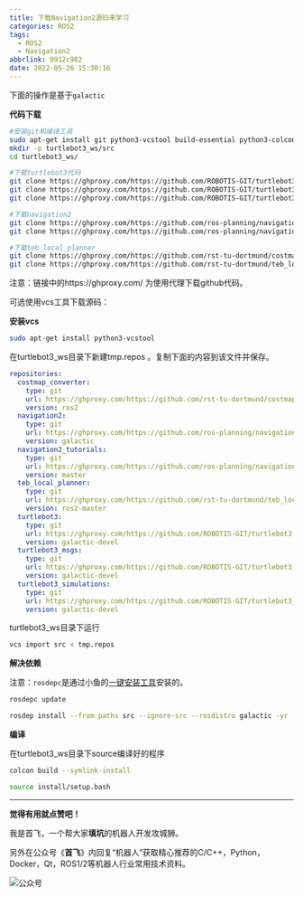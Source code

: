 ```yaml
---
title: 下载Navigation2源码来学习
categories: ROS2
tags:
  - ROS2
  - Navigation2
abbrlink: 9912c982
date: 2022-05-26 15:30:16
---
```


下面的操作是基于`galactic`

**代码下载**

```bash
#安装git和编译工具
sudo apt-get install git python3-vcstool build-essential python3-colcon-common-extensions
mkdir -p turtlebot3_ws/src
cd turtlebot3_ws/

#下载turtlebot3代码
git clone https://ghproxy.com/https://github.com/ROBOTIS-GIT/turtlebot3.git src/turtlebot3 -b galactic-devel
git clone https://ghproxy.com/https://github.com/ROBOTIS-GIT/turtlebot3_msgs.git src/turtlebot3_msgs -b galactic-devel
git clone https://ghproxy.com/https://github.com/ROBOTIS-GIT/turtlebot3_simulations.git src/turtlebot3_simulations -b galactic-devel

#下载navigation2
git clone https://ghproxy.com/https://github.com/ros-planning/navigation2.git src/navigation2 -b galactic
git clone https://ghproxy.com/https://github.com/ros-planning/navigation2_tutorials.git src/navigation2_tutorials -b master

#下载teb_local_planner
git clone https://ghproxy.com/https://github.com/rst-tu-dortmund/costmap_converter.git src/costmap_converter -b ros2
git clone https://ghproxy.com/https://github.com/rst-tu-dortmund/teb_local_planner.git src/teb_local_planner -b ros2-master
```

注意：链接中的https://ghproxy.com/ 为使用代理下载github代码。
<!--more-->
可选使用vcs工具下载源码：

**安装vcs**

```bash
sudo apt-get install python3-vcstool
```

在turtlebot3_ws目录下新建tmp.repos 。复制下面的内容到该文件并保存。

```YAML
repositories:
  costmap_converter:
    type: git
    url: https://ghproxy.com/https://github.com/rst-tu-dortmund/costmap_converter.git
    version: ros2
  navigation2:
    type: git
    url: https://ghproxy.com/https://github.com/ros-planning/navigation2.git
    version: galactic
  navigation2_tutorials:
    type: git
    url: https://ghproxy.com/https://github.com/ros-planning/navigation2_tutorials.git
    version: master
  teb_local_planner:
    type: git
    url: https://ghproxy.com/https://github.com/rst-tu-dortmund/teb_local_planner.git
    version: ros2-master
  turtlebot3:
    type: git
    url: https://ghproxy.com/https://github.com/ROBOTIS-GIT/turtlebot3.git
    version: galactic-devel
  turtlebot3_msgs:
    type: git
    url: https://ghproxy.com/https://github.com/ROBOTIS-GIT/turtlebot3_msgs.git
    version: galactic-devel
  turtlebot3_simulations:
    type: git
    url: https://ghproxy.com/https://github.com/ROBOTIS-GIT/turtlebot3_simulations.git
    version: galactic-devel
```

turtlebot3_ws目录下运行

```Bash
vcs import src < tmp.repos
```



**解决依赖**

注意：`rosdepc`是通过小鱼的[一键安装工具](https://fishros.org.cn/forum/topic/20/%E5%B0%8F%E9%B1%BC%E7%9A%84%E4%B8%80%E9%94%AE%E5%AE%89%E8%A3%85%E7%B3%BB%E5%88%97?lang=zh-CN)安装的。

```Bash
rosdepc update

rosdep install --from-paths src --ignore-src --rosdistro galactic -yr
```



**编译**

在turtlebot3_ws目录下source编译好的程序

```Bash
colcon build --symlink-install
```

```Bash
source install/setup.bash
```





---

**觉得有用就点赞吧！**

我是首飞，一个帮大家**填坑**的机器人开发攻城狮。

另外在公众号《**首飞**》内回复“机器人”获取精心推荐的C/C++，Python，Docker，Qt，ROS1/2等机器人行业常用技术资料。

![公众号](https://sf-blog-images.oss-cn-hangzhou.aliyuncs.com/shoufei_qr_gongzhonghao.jpg)




